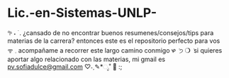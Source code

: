 # Lic.-en-Sistemas-UNLP-
  𖧧  ˖ ࣪ .  ¿cansado de no encontrar buenos resumenes/consejos/tips para materias de la carrera? entonces este es el repositorio perfecto para vos      
  ᯤ     𓈒  acompañame a recorrer este largo camino conmigo ᰋ      ݁       ੭ 
  ❍     ݁ si quieres aportar algo relacionado con las materias, mi gmail es pv.sofiadulce@gmail.com
♡˗ˏ✎*ೃ˚ :cherries: :;
